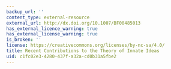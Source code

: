 ```yaml
---
backup_url: ''
content_type: external-resource
external_url: http://dx.doi.org/10.1007/BF00485013
has_external_licence_warning: true
has_external_license_warning: true
is_broken: ''
license: https://creativecommons.org/licenses/by-nc-sa/4.0/
title: Recent Contributions to the Theory of Innate Ideas
uid: c1fc02e3-4280-437f-a32a-cd0b31a5fbe2
---
```

